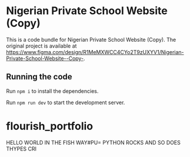# Nigerian Private School Website (Copy)

  This is a code bundle for Nigerian Private School Website (Copy). The original project is available at https://www.figma.com/design/R1MeMXWCC4CYo2T9zUXYV1/Nigerian-Private-School-Website--Copy-.
  
  ## Running the code

  Run `npm i` to install the dependencies.

  Run `npm run dev` to start the development server.
  # flourish_portfolio

  HELLO WORLD IN THE FISH WAY#PU=
  PYTHON ROCKS AND SO DOES THYPES CRI
